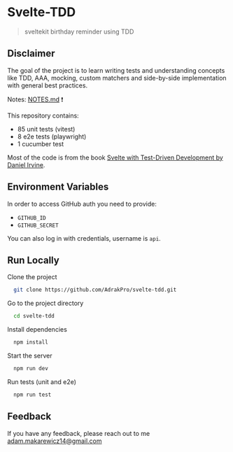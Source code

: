 
# Svelte-TDD

> sveltekit birthday reminder using TDD


## Disclaimer

The goal of the project is to learn writing tests and understanding concepts like TDD, AAA, mocking, custom matchers and side-by-side implementation with general best practices.

Notes: [NOTES.md](NOTES.md) :exclamation:

This repository contains:
- 85 unit tests (vitest)
- 8 e2e tests (playwright)
- 1 cucumber test

Most of the code is from the book [Svelte with Test-Driven Development by Daniel Irvine](https://www.amazon.com/Svelte-Test-Driven-Development-Playwright-Cucumber-js/dp/1837638330).
## Environment Variables

In order to access GitHub auth you need to provide:

- `GITHUB_ID`
- `GITHUB_SECRET`

You can also log in with credentials, username is `api`.
## Run Locally

Clone the project

```bash
  git clone https://github.com/AdrakPro/svelte-tdd.git
```

Go to the project directory

```bash
  cd svelte-tdd
```

Install dependencies

```bash
  npm install
```

Start the server

```bash
  npm run dev
```

Run tests (unit and e2e)

```bash
  npm run test
```

## Feedback

If you have any feedback, please reach out to me adam.makarewicz14@gmail.com

